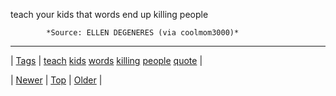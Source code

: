 <!--
title: teach your kids that words end up killing people
date: 2020-06-28T15:27:00.307Z
tags: teach, kids, words, killing, people, quote
-->




teach your kids that words end up killing people

            *Source: ELLEN DEGENERES (via coolmom3000)*

<!--BOTTOM-POST-NAVIGATION-->
---

| [Tags](tags.md) | [teach](tag-teach.md) [kids](tag-kids.md) [words](tag-words.md) [killing](tag-killing.md) [people](tag-people.md) [quote](tag-quote.md) |

| [Newer](87227275419.md) | [Top](index.md) | [Older](87283500977.md) |